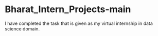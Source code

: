 # Bharat_Intern_Projects-main
I have completed the task that is given as my virtual internship in data science domain.
